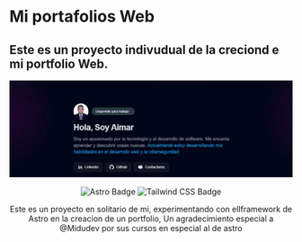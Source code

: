 # Mi portafolios Web

## Este es un proyecto indivudual de la creciond e mi portfolio Web.

<div align="center">
<a href="https://portfolio-aimar.netlify.app/">
<img src="./public/port.webp">
</a>
<p></p>
</div>


<div align="center">

![Astro Badge](https://img.shields.io/badge/Astro-FF3E00?logo=astro&logoColor=fff&style=flat)
![Tailwind CSS Badge](https://img.shields.io/badge/Tailwind%20CSS-06B6D4?logo=tailwindcss&logoColor=fff&style=flat)

</div>

<p align="center">
Este es un proyecto en solitario de mi, experimentando con ellframework de Astro en la creacion de un portfolio,
Un agradecimiento especial a @Midudev por sus cursos en especial al de astro
</p>